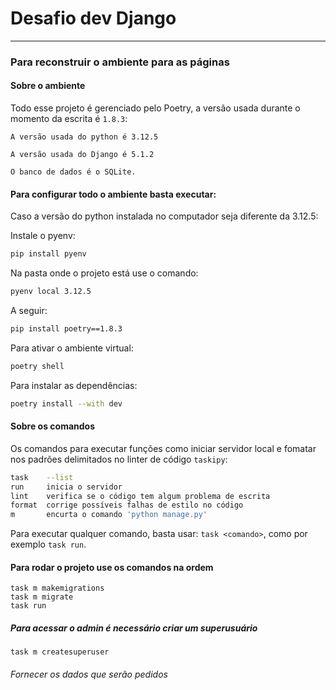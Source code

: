 # Desafio dev Django

---

### Para reconstruir o ambiente para as páginas

#### Sobre o ambiente

Todo esse projeto é gerenciado pelo Poetry, a versão usada durante o momento da escrita é `1.8.3`:




```
A versão usada do python é 3.12.5
```

```
A versão usada do Django é 5.1.2
```
```
O banco de dados é o SQLite.
```

#### Para configurar todo o ambiente basta executar:

Caso a versão do python instalada no computador seja diferente da 3.12.5:

Instale o pyenv:
```bash
pip install pyenv
```
Na pasta onde o projeto está use o comando:
```bash
pyenv local 3.12.5
```
A seguir:

```bash
pip install poetry==1.8.3
```

Para ativar o ambiente virtual:
```bash
poetry shell
```
Para instalar as dependências:
```bash
poetry install --with dev
```



#### Sobre os comandos

Os comandos para executar funções como iniciar servidor local e fomatar nos padrões delimitados no linter de código `taskipy`:

```bash
task    --list
run     inicia o servidor
lint    verifica se o código tem algum problema de escrita
format  corrige possíveis falhas de estilo no código
m       encurta o comando 'python manage.py'
```

Para executar qualquer comando, basta usar: `task <comando>`, como por exemplo `task run`.


#### Para rodar o projeto use os comandos na ordem
```
task m makemigrations
task m migrate
task run
```

##### Para acessar o admin é necessário criar um superusuário
```
task m createsuperuser
```
###### Fornecer os dados que serão pedidos